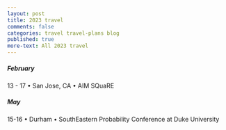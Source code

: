 ```yaml
---
layout: post
title: 2023 travel
comments: false
categories: travel travel-plans blog
published: true
more-text: All 2023 travel
---
```


<!-- ##### January -->

<!--more-->

##### February

13 - 17
&bull; 
San Jose, CA 
&bull; 
AIM SQuaRE

<!-- ##### March -->

<!-- ##### April -->

##### May

15-16 &bull;  Durham &bull; SouthEastern Probability Conference at Duke University

<!-- ##### June -->

<!-- ##### July -->

<!-- ##### August -->

<!-- ##### September -->

<!-- ##### October  -->

<!-- ##### November -->

<!-- ##### December -->
